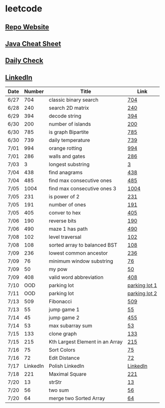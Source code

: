 # leetcode

## [Repo Website](https://simonzhang0428.github.io/leetcode/)
## [Java Cheat Sheet](https://github.com/simonzhang0428/leetcode/blob/main/CheatSheet.pdf)
## [Daily Check](https://github.com/simonzhang0428/leetcode/blob/main/DailyCheck.pdf)
## [LinkedIn](https://www.linkedin.com/in/simonzhangucla/)

| Date| Number|  Title|  Link
| -----------   | -----------   | -----------| ----------- |
| 6/27| 704| classic binary search| [704](https://github.com/simonzhang0428/leetcode/blob/main/leetcode/BinarySearch704.java)
| 6/28| 240| search 2D matrix| [240](https://github.com/simonzhang0428/leetcode/blob/main/leetcode/SearchMatrix240.java)
| 6/29| 394| decode string| [394](https://github.com/simonzhang0428/leetcode/blob/main/leetcode/DecodeString394.java)
| 6/30| 200| number of islands| [200](https://github.com/simonzhang0428/leetcode/blob/main/leetcode/NumIslands200.java)
| 6/30| 785| is graph Bipartite| [785](https://github.com/simonzhang0428/leetcode/blob/main/leetcode/IsBipartite785.java)
| 6/30| 739| daily temperature| [739](https://github.com/simonzhang0428/leetcode/blob/main/leetcode/DailyTemperatures739.java)
| 7/01| 994| orange rotting| [994](https://github.com/simonzhang0428/leetcode/blob/main/leetcode/OrangeRotton994.java)
| 7/01| 286| walls and gates| [286](https://github.com/simonzhang0428/leetcode/blob/main/leetcode/WallAndGate286.java)
| 7/03| 3| longest substring| [3](https://github.com/simonzhang0428/leetcode/blob/main/leetcode/LengthOfLongestSubstring3.java)
| 7/04| 438| find anagrams| [438](https://github.com/simonzhang0428/leetcode/blob/main/leetcode/FindAnagrams438.java)
| 7/04| 485| find max consecutive ones| [485](https://github.com/simonzhang0428/leetcode/blob/main/leetcode/FindMaxConsecutiveOnes485.java)
| 7/05| 1004| find max consecutive ones 3   | [1004](https://github.com/simonzhang0428/leetcode/blob/main/leetcode/LongestOnes1004.java)
| 7/05| 231| is power of 2| [231](https://github.com/simonzhang0428/leetcode/blob/main/leetcode/IsPowerOfTwo231.java)
| 7/05| 191| number of ones| [191](https://github.com/simonzhang0428/leetcode/blob/main/leetcode/NumberOfOnes191.java)
| 7/05| 405| conver to hex| [405](https://github.com/simonzhang0428/leetcode/blob/main/leetcode/ToHex405.java)
| 7/06| 190| reverse bits| [190](https://github.com/simonzhang0428/leetcode/blob/main/leetcode/ReverseBits190.java)
| 7/06| 490| maze 1 has path| [490](https://github.com/simonzhang0428/leetcode/blob/main/leetcode/Maze490.java)
| 7/08| 102| level traversal| [102](https://github.com/simonzhang0428/leetcode/blob/main/leetcode/LevelOrder102.java)
| 7/08| 108| sorted array to balanced BST| [108](https://github.com/simonzhang0428/leetcode/blob/main/leetcode/SortedArrayToBST108.java)
| 7/09| 236| lowest common ancestor| [236](https://github.com/simonzhang0428/leetcode/blob/main/leetcode/LCA236.java)
| 7/09| 76| minimum window substring| [76](https://github.com/simonzhang0428/leetcode/blob/main/leetcode/MinimumWindowSubstring76.java)
| 7/09| 50| my pow| [50](https://github.com/simonzhang0428/leetcode/blob/main/leetcode/Pow50.java)
| 7/09| 408| valid word abbreviation| [408](https://github.com/simonzhang0428/leetcode/blob/main/leetcode/ValidWordAbbreviation408.java)
| 7/10| OOD| parking lot| [parking lot 1](https://github.com/simonzhang0428/OOD/tree/main/ParkingLot)
| 7/11| OOD| parking lot| [parking lot 2](https://github.com/simonzhang0428/OOD/blob/main/ParkingLot/ParkingLot_mixed.java)
| 7/13| 509| Fibonacci| [509](https://github.com/simonzhang0428/leetcode/blob/main/leetcode/Fibonacci509.java)
| 7/13| 55| jump game 1| [55](https://github.com/simonzhang0428/leetcode/blob/main/leetcode/JumpGame55.java)
| 7/14| 45| jump game 2| [455](https://github.com/simonzhang0428/leetcode/blob/main/leetcode/JumpGame45.java)
| 7/14| 53| max subarray sum| [53](https://github.com/simonzhang0428/leetcode/blob/main/leetcode/MaxSubArray53.java)
| 7/15| 133| clone graph| [133](https://github.com/simonzhang0428/leetcode/blob/main/leetcode/_133.java)
| 7/15| 215| Kth Largest Element in an Array| [215](https://github.com/simonzhang0428/leetcode/blob/main/leetcode/_215.java)
| 7/16| 75| Sort Colors| [75](https://github.com/simonzhang0428/leetcode/blob/main/leetcode/_75.java)
| 7/16| 72| Edit Distance| [72](https://github.com/simonzhang0428/leetcode/blob/main/leetcode/_72.java)
| 7/17| LinkedIn| Polish LinkedIn| [LinkedIn](https://www.linkedin.com/in/simonzhangucla/)
| 7/18| 221| Maximal Square| [221](https://github.com/simonzhang0428/leetcode/blob/main/leetcode/_221.java)
| 7/20| 13| strStr| [13](https://github.com/simonzhang0428/leetcode/blob/main/lintcode/_13_strStr.java)
| 7/20| 56| two sum| [56](https://github.com/simonzhang0428/leetcode/blob/main/lintcode/_56_twoSum.java)
| 7/20| 64| merge two Sorted Array| [64](https://github.com/simonzhang0428/leetcode/blob/main/lintcode/_64_mergeSortedArray.java)

